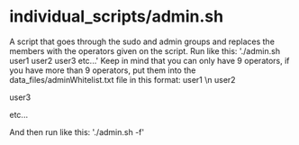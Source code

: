 # individual_scripts/admin.sh
A script that goes through the sudo and admin groups and replaces the members with the operators given on the script. Run like this: './admin.sh user1 user2 user3 etc...'
Keep in mind that you can only have 9 operators, if you have more than 9 operators, put them into the data_files/adminWhitelist.txt file in this format:
  user1 \n
  user2
  
  user3
  
  etc...

And then run like this: './admin.sh -f'
